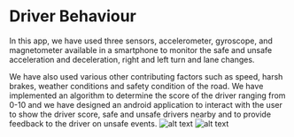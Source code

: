 # Driver Behaviour
In this app, we have used three sensors, accelerometer, gyroscope, and magnetometer available in a smartphone to monitor the safe and unsafe acceleration and deceleration, right and left turn and lane changes. 

We have also used various other contributing factors such as speed, harsh brakes, weather conditions and safety condition of the road. 
We have implemented an algorithm to determine the score of the driver ranging from 0-10 and we have designed an android application to interact with the user to show the driver score, safe and unsafe drivers nearby and to provide feedback to the driver on unsafe events.
![alt text](https://github.com/bavly19/Driver-Behaviour/blob/main/images/Screenshot_20200227_222640_com.example.uttam.driver_behaviour.jpg?raw=true|width=100)
![alt text](https://github.com/bavly19/Driver-Behaviour/blob/main/images/Screenshot_20200227_222741_com.example.uttam.driver_behaviour.jpg?raw=true|width=100)

